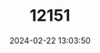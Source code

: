 ---
title: "12151"
category: "Litoria piperata"
draft: false
date: 2024-02-22 13:03:50
languages:
  English: ["Peppered Tree Frog"]
---